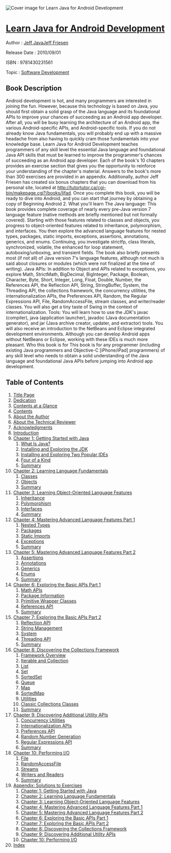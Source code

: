 ![Cover image for Learn Java for Android Development](https://imgdetail.ebookreading.net/cover/cover/software_development/EB9781430231561.jpg)

[Learn Java for Android Development](https://ebookreading.net/view/book/Learn+Java+for+Android+Development-EB9781430231561_1.html "Learn Java for Android Development")
====================================================================================================================

Author : [Jeff JavaJeff Friesen](https://ebookreading.net/search/author/Jeff+JavaJeff+Friesen)

Release Date : 2010/09/01

ISBN : 9781430231561

Topic : [Software Development](https://ebookreading.net/search/category/software-development)

Book Description
-----------------

Android development is hot, and many programmers are interested in joining the fun. However, because this technology is based on Java, you should first obtain a solid grasp of the Java language and its foundational APIs to improve your chances of succeeding as an Android app developer. After all, you will be busy learning the architecture of an Android app, the various Android-specific APIs, and Android-specific tools. If you do not already know Java fundamentals, you will probably end up with a massive headache from also having to quickly cram those fundamentals into your knowledge base.
Learn Java for Android Development teaches programmers of any skill level the essential Java language and foundational Java API skills that must be learned to improve the programmer's chances of succeeding as an Android app developer. Each of the book's 10 chapters provides an exercise section that gives you the opportunity to reinforce your understanding of the chapter's material. Answers to the book's more than 300 exercises are provided in an appendix. Additionally, author Jeff Friesen has created six bonus chapters that you can download from his personal site, located at http://tutortutor.ca/cgi-bin/makepage.cgi?/books/ljfad.
Once you complete this book, you will be ready to dive into Android, and you can start that journey by obtaining a copy of Beginning Android 2.
What you'll learn
The Java language: This book provides complete coverage of nearly every pre-Java version 7 language feature (native methods are briefly mentioned but not formally covered). Starting with those features related to classes and objects, you progress to object-oriented features related to inheritance, polymorphism, and interfaces. You then explore the advanced language features for nested types, packages, static imports, exceptions, assertions, annotations, generics, and enums. Continuing, you investigate strictfp, class literals, synchronized, volatile, the enhanced for loop statement, autoboxing/unboxing, and transient fields. The book also briefly presents most (if not all) of Java version 7's language features, although not much is said about closures or modules (which were not finalized at the time of writing).
Java APIs: In addition to Object and APIs related to exceptions, you explore Math, StrictMath, BigDecimal, BigInteger, Package, Boolean, Character, Byte, Short, Integer, Long, Float, Double, Number, the References API, the Reflection API, String, StringBuffer, System, the Threading API, the collections framework, the concurrency utilities, the internationalization APIs, the Preferences API, Random, the Regular Expressions API, File, RandomAccessFile, stream classes, and writer/reader classes. You will also get a tiny taste of Swing in the context of internationalization.
Tools: You will learn how to use the JDK's javac (compiler), java (application launcher), javadoc (Java documentation generator), and jar (Java archive creator, updater, and extractor) tools. You will also receive an introduction to the NetBeans and Eclipse integrated development environments. Although you can develop Android apps without NetBeans or Eclipse, working with these IDEs is much more pleasant.
Who this book is for
This book is for any programmer (including existing Java programmers and Objective-C [iPhone/iPad] programmers) of any skill level who needs to obtain a solid understanding of the Java language and foundational Java APIs before jumping into Android app development.
              
Table of Contents
-----------------

1. [Title Page](https://ebookreading.net/view/book/Learn+Java+for+Android+Development-EB9781430231561_2.html)
1. [Dedication](https://ebookreading.net/view/book/Learn+Java+for+Android+Development-EB9781430231561_4.html)
1. [Contents at a Glance](https://ebookreading.net/view/book/Learn+Java+for+Android+Development-EB9781430231561_5.html)
1. [Contents](https://ebookreading.net/view/book/Learn+Java+for+Android+Development-EB9781430231561_6.html)
1. [About the Author](https://ebookreading.net/view/book/Learn+Java+for+Android+Development-EB9781430231561_7.html)
1. [About the Technical Reviewer](https://ebookreading.net/view/book/Learn+Java+for+Android+Development-EB9781430231561_8.html)
1. [Acknowledgments](https://ebookreading.net/view/book/Learn+Java+for+Android+Development-EB9781430231561_9.html)
1. [Introduction](https://ebookreading.net/view/book/Learn+Java+for+Android+Development-EB9781430231561_10.html#introduction)
1. [Chapter 1: Getting Started with Java](https://ebookreading.net/view/book/Learn+Java+for+Android+Development-EB9781430231561_11.html#ch1)
    1. [What Is Java?](https://ebookreading.net/view/book/Learn+Java+for+Android+Development-EB9781430231561_11.html#what_is_java)
    1. [Installing and Exploring the JDK](https://ebookreading.net/view/book/Learn+Java+for+Android+Development-EB9781430231561_11.html#installing_and_expl)
    1. [Installing and Exploring Two Popular IDEs](https://ebookreading.net/view/book/Learn+Java+for+Android+Development-EB9781430231561_11.html#installing_and_expl)
    1. [Four of a Kind](https://ebookreading.net/view/book/Learn+Java+for+Android+Development-EB9781430231561_11.html#four_of_a_kind)
    1. [Summary](https://ebookreading.net/view/book/Learn+Java+for+Android+Development-EB9781430231561_11.html#summary)
1. [Chapter 2: Learning Language Fundamentals](https://ebookreading.net/view/book/Learn+Java+for+Android+Development-EB9781430231561_12.html#ch2)
    1. [Classes](https://ebookreading.net/view/book/Learn+Java+for+Android+Development-EB9781430231561_12.html#classes)
    1. [Objects](https://ebookreading.net/view/book/Learn+Java+for+Android+Development-EB9781430231561_12.html#objects)
    1. [Summary](https://ebookreading.net/view/book/Learn+Java+for+Android+Development-EB9781430231561_12.html#summary1)
1. [Chapter 3: Learning Object-Oriented Language Features](https://ebookreading.net/view/book/Learn+Java+for+Android+Development-EB9781430231561_13.html#ch3)
    1. [Inheritance](https://ebookreading.net/view/book/Learn+Java+for+Android+Development-EB9781430231561_13.html#inheritance)
    1. [Polymorphism](https://ebookreading.net/view/book/Learn+Java+for+Android+Development-EB9781430231561_13.html#polymorphism)
    1. [Interfaces](https://ebookreading.net/view/book/Learn+Java+for+Android+Development-EB9781430231561_13.html#interfaces)
    1. [Summary](https://ebookreading.net/view/book/Learn+Java+for+Android+Development-EB9781430231561_13.html#summary2)
1. [Chapter 4: Mastering Advanced Language Features Part 1](https://ebookreading.net/view/book/Learn+Java+for+Android+Development-EB9781430231561_14.html#ch4)
    1. [Nested Types](https://ebookreading.net/view/book/Learn+Java+for+Android+Development-EB9781430231561_14.html#nested_types)
    1. [Packages](https://ebookreading.net/view/book/Learn+Java+for+Android+Development-EB9781430231561_14.html#packages)
    1. [Static Imports](https://ebookreading.net/view/book/Learn+Java+for+Android+Development-EB9781430231561_14.html#static_imports)
    1. [Exceptions](https://ebookreading.net/view/book/Learn+Java+for+Android+Development-EB9781430231561_14.html#exceptions)
    1. [Summary](https://ebookreading.net/view/book/Learn+Java+for+Android+Development-EB9781430231561_14.html#summary3)
1. [Chapter 5: Mastering Advanced Language Features Part 2](https://ebookreading.net/view/book/Learn+Java+for+Android+Development-EB9781430231561_15.html#ch5)
    1. [Assertions](https://ebookreading.net/view/book/Learn+Java+for+Android+Development-EB9781430231561_15.html#assertions)
    1. [Annotations](https://ebookreading.net/view/book/Learn+Java+for+Android+Development-EB9781430231561_15.html#annotations)
    1. [Generics](https://ebookreading.net/view/book/Learn+Java+for+Android+Development-EB9781430231561_15.html#generics)
    1. [Enums](https://ebookreading.net/view/book/Learn+Java+for+Android+Development-EB9781430231561_15.html#enums)
    1. [Summary](https://ebookreading.net/view/book/Learn+Java+for+Android+Development-EB9781430231561_15.html#summary4)
1. [Chapter 6: Exploring the Basic APIs Part 1](https://ebookreading.net/view/book/Learn+Java+for+Android+Development-EB9781430231561_16.html#ch6)
    1. [Math APIs](https://ebookreading.net/view/book/Learn+Java+for+Android+Development-EB9781430231561_16.html#math_apis)
    1. [Package Information](https://ebookreading.net/view/book/Learn+Java+for+Android+Development-EB9781430231561_16.html#package_information)
    1. [Primitive Wrapper Classes](https://ebookreading.net/view/book/Learn+Java+for+Android+Development-EB9781430231561_16.html#primitive_wrapper_c)
    1. [References API](https://ebookreading.net/view/book/Learn+Java+for+Android+Development-EB9781430231561_16.html#references_api)
    1. [Summary](https://ebookreading.net/view/book/Learn+Java+for+Android+Development-EB9781430231561_16.html#summary5)
1. [Chapter 7: Exploring the Basic APIs Part 2](https://ebookreading.net/view/book/Learn+Java+for+Android+Development-EB9781430231561_17.html#ch7)
    1. [Reflection API](https://ebookreading.net/view/book/Learn+Java+for+Android+Development-EB9781430231561_17.html#reflection_api)
    1. [String Management](https://ebookreading.net/view/book/Learn+Java+for+Android+Development-EB9781430231561_17.html#string_management)
    1. [System](https://ebookreading.net/view/book/Learn+Java+for+Android+Development-EB9781430231561_17.html#system)
    1. [Threading API](https://ebookreading.net/view/book/Learn+Java+for+Android+Development-EB9781430231561_17.html#threading_api)
    1. [Summary](https://ebookreading.net/view/book/Learn+Java+for+Android+Development-EB9781430231561_17.html#summary6)
1. [Chapter 8: Discovering the Collections Framework](https://ebookreading.net/view/book/Learn+Java+for+Android+Development-EB9781430231561_18.html#ch8)
    1. [Framework Overview](https://ebookreading.net/view/book/Learn+Java+for+Android+Development-EB9781430231561_18.html#framework_overview)
    1. [Iterable and Collection](https://ebookreading.net/view/book/Learn+Java+for+Android+Development-EB9781430231561_18.html#iterable_and_collec)
    1. [List](https://ebookreading.net/view/book/Learn+Java+for+Android+Development-EB9781430231561_18.html#list)
    1. [Set](https://ebookreading.net/view/book/Learn+Java+for+Android+Development-EB9781430231561_18.html#set)
    1. [SortedSet](https://ebookreading.net/view/book/Learn+Java+for+Android+Development-EB9781430231561_18.html#sortedset)
    1. [Queue](https://ebookreading.net/view/book/Learn+Java+for+Android+Development-EB9781430231561_18.html#queue)
    1. [Map](https://ebookreading.net/view/book/Learn+Java+for+Android+Development-EB9781430231561_18.html#map)
    1. [SortedMap](https://ebookreading.net/view/book/Learn+Java+for+Android+Development-EB9781430231561_18.html#sortedmap)
    1. [Utilities](https://ebookreading.net/view/book/Learn+Java+for+Android+Development-EB9781430231561_18.html#utilities)
    1. [Classic Collections Classes](https://ebookreading.net/view/book/Learn+Java+for+Android+Development-EB9781430231561_18.html#classic_collections)
    1. [Summary](https://ebookreading.net/view/book/Learn+Java+for+Android+Development-EB9781430231561_18.html#summary7)
1. [Chapter 9: Discovering Additional Utility APIs](https://ebookreading.net/view/book/Learn+Java+for+Android+Development-EB9781430231561_19.html#ch9)
    1. [Concurrency Utilities](https://ebookreading.net/view/book/Learn+Java+for+Android+Development-EB9781430231561_19.html#concurrency_utiliti)
    1. [Internationalization APIs](https://ebookreading.net/view/book/Learn+Java+for+Android+Development-EB9781430231561_19.html#internationalizatio)
    1. [Preferences API](https://ebookreading.net/view/book/Learn+Java+for+Android+Development-EB9781430231561_19.html#preferences_api)
    1. [Random Number Generation](https://ebookreading.net/view/book/Learn+Java+for+Android+Development-EB9781430231561_19.html#random_number_gener)
    1. [Regular Expressions API](https://ebookreading.net/view/book/Learn+Java+for+Android+Development-EB9781430231561_19.html#regular_expressions)
    1. [Summary](https://ebookreading.net/view/book/Learn+Java+for+Android+Development-EB9781430231561_19.html#summary8)
1. [Chapter 10: Performing I/O](https://ebookreading.net/view/book/Learn+Java+for+Android+Development-EB9781430231561_20.html#ch10)
    1. [File](https://ebookreading.net/view/book/Learn+Java+for+Android+Development-EB9781430231561_20.html#file)
    1. [RandomAccessFile](https://ebookreading.net/view/book/Learn+Java+for+Android+Development-EB9781430231561_20.html#randomaccessfile)
    1. [Streams](https://ebookreading.net/view/book/Learn+Java+for+Android+Development-EB9781430231561_20.html#streams)
    1. [Writers and Readers](https://ebookreading.net/view/book/Learn+Java+for+Android+Development-EB9781430231561_20.html#writers_and_readers)
    1. [Summary](https://ebookreading.net/view/book/Learn+Java+for+Android+Development-EB9781430231561_20.html#summary9)
1. [Appendix: Solutions to Exercises](https://ebookreading.net/view/book/Learn+Java+for+Android+Development-EB9781430231561_21.html#app)
    1. [Chapter 1: Getting Started with Java](https://ebookreading.net/view/book/Learn+Java+for+Android+Development-EB9781430231561_21.html#app1)
    1. [Chapter 2: Learning Language Fundamentals](https://ebookreading.net/view/book/Learn+Java+for+Android+Development-EB9781430231561_21.html#app2)
    1. [Chapter 3: Learning Object-Oriented Language Features](https://ebookreading.net/view/book/Learn+Java+for+Android+Development-EB9781430231561_21.html#app3)
    1. [Chapter 4: Mastering Advanced Language Features Part 1](https://ebookreading.net/view/book/Learn+Java+for+Android+Development-EB9781430231561_21.html#app4)
    1. [Chapter 5: Mastering Advanced Language Features Part 2](https://ebookreading.net/view/book/Learn+Java+for+Android+Development-EB9781430231561_21.html#app5)
    1. [Chapter 6: Exploring the Basic APIs Part 1](https://ebookreading.net/view/book/Learn+Java+for+Android+Development-EB9781430231561_21.html#app6)
    1. [Chapter 7: Exploring the Basic APIs Part 2](https://ebookreading.net/view/book/Learn+Java+for+Android+Development-EB9781430231561_21.html#app7)
    1. [Chapter 8: Discovering the Collections Framework](https://ebookreading.net/view/book/Learn+Java+for+Android+Development-EB9781430231561_21.html#app8)
    1. [Chapter 9: Discovering Additional Utility APIs](https://ebookreading.net/view/book/Learn+Java+for+Android+Development-EB9781430231561_21.html#app9)
    1. [Chapter 10: Performing I/O](https://ebookreading.net/view/book/Learn+Java+for+Android+Development-EB9781430231561_21.html#app10)
1. [Index](https://ebookreading.net/view/book/Learn+Java+for+Android+Development-EB9781430231561_22.html#index)
